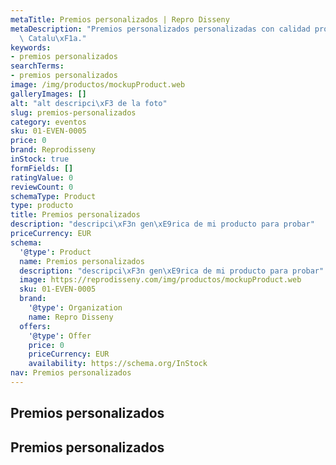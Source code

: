 ```yaml
---
metaTitle: Premios personalizados | Repro Disseny
metaDescription: "Premios personalizados personalizadas con calidad profesional en\
  \ Catalu\xF1a."
keywords:
- premios personalizados
searchTerms:
- premios personalizados
image: /img/productos/mockupProduct.web
galleryImages: []
alt: "alt descripci\xF3 de la foto"
slug: premios-personalizados
category: eventos
sku: 01-EVEN-0005
price: 0
brand: Reprodisseny
inStock: true
formFields: []
ratingValue: 0
reviewCount: 0
schemaType: Product
type: producto
title: Premios personalizados
description: "descripci\xF3n gen\xE9rica de mi producto para probar"
priceCurrency: EUR
schema:
  '@type': Product
  name: Premios personalizados
  description: "descripci\xF3n gen\xE9rica de mi producto para probar"
  image: https://reprodisseny.com/img/productos/mockupProduct.web
  sku: 01-EVEN-0005
  brand:
    '@type': Organization
    name: Repro Disseny
  offers:
    '@type': Offer
    price: 0
    priceCurrency: EUR
    availability: https://schema.org/InStock
nav: Premios personalizados
---
```


## Premios personalizados

## Premios personalizados
